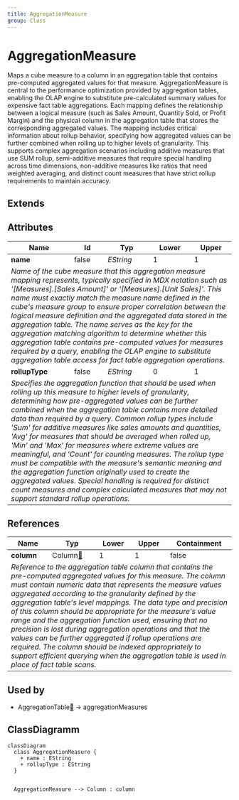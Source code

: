 ```yaml
---
title: AggregationMeasure
group: Class
---
```


# AggregationMeasure<a name="class-aggregationmeasure"></a>

Maps a cube measure to a column in an aggregation table that contains pre-computed aggregated values for that measure. AggregationMeasure is central to the performance optimization provided by aggregation tables, enabling the OLAP engine to substitute pre-calculated summary values for expensive fact table aggregations. Each mapping defines the relationship between a logical measure (such as Sales Amount, Quantity Sold, or Profit Margin) and the physical column in the aggregation table that stores the corresponding aggregated values. The mapping includes critical information about rollup behavior, specifying how aggregated values can be further combined when rolling up to higher levels of granularity. This supports complex aggregation scenarios including additive measures that use SUM rollup, semi-additive measures that require special handling across time dimensions, non-additive measures like ratios that need weighted averaging, and distinct count measures that have strict rollup requirements to maintain accuracy.
## Extends

## Attributes

<table>
  <thead>
    <tr>
      <th>Name</th>
      <th>Id</th>
      <th>Typ</th>
      <th>Lower</th>
      <th>Upper</th>
    </tr>
  </thead>
  <tbody>
    <tr>
      <td><strong>name</strong></td>
      <td>false</td>
      <td><em>EString</em></td>
      <td>1</td>
      <td>1</td>
    </tr>
    <tr>
      <td colspan="5"><em>Name of the cube measure that this aggregation measure mapping represents, typically specified in MDX notation such as '[Measures].[Sales Amount]' or '[Measures].[Unit Sales]'. This name must exactly match the measure name defined in the cube's measure group to ensure proper correlation between the logical measure definition and the aggregated data stored in the aggregation table. The name serves as the key for the aggregation matching algorithm to determine whether this aggregation table contains pre-computed values for measures required by a query, enabling the OLAP engine to substitute aggregation table access for fact table aggregation operations.</em></td>
    </tr>
    <tr>
      <td><strong>rollupType</strong></td>
      <td>false</td>
      <td><em>EString</em></td>
      <td>0</td>
      <td>1</td>
    </tr>
    <tr>
      <td colspan="5"><em>Specifies the aggregation function that should be used when rolling up this measure to higher levels of granularity, determining how pre-aggregated values can be further combined when the aggregation table contains more detailed data than required by a query. Common rollup types include 'Sum' for additive measures like sales amounts and quantities, 'Avg' for measures that should be averaged when rolled up, 'Min' and 'Max' for measures where extreme values are meaningful, and 'Count' for counting measures. The rollup type must be compatible with the measure's semantic meaning and the aggregation function originally used to create the aggregated values. Special handling is required for distinct count measures and complex calculated measures that may not support standard rollup operations.</em></td>
    </tr>
  </tbody>
</table>

## References

<table>
  <thead>
    <tr>
      <th>Name</th>
      <th>Typ</th>
      <th>Lower</th>
      <th>Upper</th>
      <th>Containment</th>
    </tr>
  </thead>
  <tbody>
    <tr>
      <td><strong>column</strong></td>
      <td>Column<a href="./class-Column">🔗</a></td>
      <td>1</td>
      <td>1</td>
      <td>false</td>
    </tr>
    <tr>
      <td colspan="5"><em>Reference to the aggregation table column that contains the pre-computed aggregated values for this measure. The column must contain numeric data that represents the measure values aggregated according to the granularity defined by the aggregation table's level mappings. The data type and precision of this column should be appropriate for the measure's value range and the aggregation function used, ensuring that no precision is lost during aggregation operations and that the values can be further aggregated if rollup operations are required. The column should be indexed appropriately to support efficient querying when the aggregation table is used in place of fact table scans.</em></td>
    </tr>
  </tbody>
</table>



## Used by

- AggregationTable[🔗](./class-AggregationTable) → aggregationMeasures

## ClassDiagramm

```mermaid
classDiagram
  class AggregationMeasure {
    + name : EString
    + rollupType : EString
  }


  AggregationMeasure --> Column : column

```
